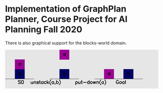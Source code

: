 # Implementation of GraphPlan Planner, Course Project for AI Planning Fall 2020
There is also graphical support for the blocks-world domain. 

![alt text](Report/simple.png)
